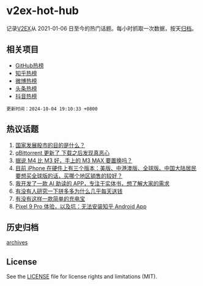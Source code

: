 # v2ex-hot-hub

 记录[V2EX](https://www.v2ex.com/)从 2021-01-06 日至今的热门话题。每小时抓取一次数据，按天[归档](archives)。
 
 ## 相关项目

- [GitHub热榜](https://github.com/lonnyzhang423/github-hot-hub)
- [知乎热榜](https://github.com/lonnyzhang423/zhihu-hot-hub)
- [微博热榜](https://github.com/lonnyzhang423/weibo-hot-hub)
- [头条热榜](https://github.com/lonnyzhang423/toutiao-hot-hub)
- [抖音热榜](https://github.com/lonnyzhang423/douyin-hot-hub)


 `更新时间：2024-10-04 19:10:33 +0800`

## 热议话题

1. [国家发展股市的目的是什么？](https://www.v2ex.com/t/1077635)
1. [qBittorrent 更新了 下载之后发现真恶心](https://www.v2ex.com/t/1077632)
1. [据说 M4 比 M3 好，手上的 M3 MAX 要置换吗？](https://www.v2ex.com/t/1077557)
1. [目前 iPhone 在硬件上有三个版本：美版、中港澳版、全球版。中国大陆居民要想买全球版的话，买哪个地区销售的较好？](https://www.v2ex.com/t/1077580)
1. [我开发了一款 AI 助读的 APP，专注于实体书，想了解大家的需求](https://www.v2ex.com/t/1077618)
1. [有没有人研究一下拼多多为什么几乎每天送钱](https://www.v2ex.com/t/1077597)
1. [有没有这样一款简单的充电宝](https://www.v2ex.com/t/1077561)
1. [Pixel 9 Pro 体验，以及坑：无法安装知乎 Android App](https://www.v2ex.com/t/1077572)

## 历史归档

[archives](archives)

## License

See the [LICENSE](LICENSE) file for license rights and limitations (MIT).
